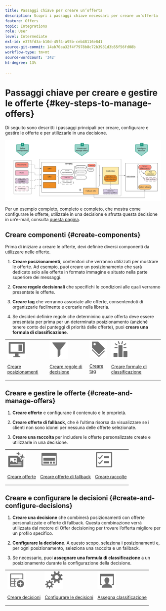 ```yaml
---
title: Passaggi chiave per creare un’offerta
description: Scopri i passaggi chiave necessari per creare un’offerta
feature: Offers
topic: Integrations
role: User
level: Intermediate
exl-id: e375fd3a-b10d-45f4-a95b-ceb48116e841
source-git-commit: 14ab70aa32f4f7978b8c72b3981d3b55f56fd08b
workflow-type: tm+mt
source-wordcount: '342'
ht-degree: 13%

---
```


# Passaggi chiave per creare e gestire le offerte {#key-steps-to-manage-offers}

Di seguito sono descritti i passaggi principali per creare, configurare e gestire le offerte e per utilizzarle in una decisione.

![](../assets/offer-create-manage-process.png)

Per un esempio completo, completo e completo, che mostra come configurare le offerte, utilizzale in una decisione e sfrutta questa decisione in un’e-mail, consulta [questa pagina](../offers-e2e.md).

## Creare componenti {#create-components}

Prima di iniziare a creare le offerte, devi definire diversi componenti da utilizzare nelle offerte.

1. **Creare posizionamenti**, contenitori che verranno utilizzati per mostrare le offerte. Ad esempio, puoi creare un posizionamento che sarà dedicato solo alle offerte in formato immagine e situato nella parte superiore dei messaggi.

1. **Creare regole decisionali** che specifichi le condizioni alle quali verranno presentate le offerte.

1. **Creare tag** che verranno associate alle offerte, consentendoti di organizzarle facilmente e cercarle nella libreria.

1. Se desideri definire regole che determinino quale offerta deve essere presentata per prima per un determinato posizionamento (anziché tenere conto dei punteggi di priorità delle offerte), puoi **creare una formula di classificazione**.

<table>
<tr>
<td><img src="../../assets/do-not-localize/icon-placement.svg" width="60px"><p><a href="../offer-library/creating-placements.md">Creare posizionamenti</a></p></td>
<td><img src="../../assets/do-not-localize/icon-rules.svg" width="60px"><p><a href="../offer-library/creating-decision-rules.md">Creare regole di decisione</a></p></td>
<td><img src="../../assets/do-not-localize/icon-tags.svg" width="60px"><p><a href="../offer-library/creating-tags.md">Creare tag</a></p></td>
<td><img src="../../assets/do-not-localize/icon-ranking.svg" width="60px"><p><a href="../offer-library/create-ranking-formulas.md">Creare formule di classificazione</a></p></td>
</table>

## Creare e gestire le offerte {#create-and-manage-offers}

1. **Creare offerte** e configurane il contenuto e le proprietà.

1. **Creare offerte di fallback**, che è l’ultima risorsa da visualizzare se i clienti non sono idonei per nessuna delle offerte selezionate.

1. **Creare una raccolta** per includere le offerte personalizzate create e utilizzarle in una decisione.

<table>
<tr>
<td><img src="../../assets/do-not-localize/icon-offer.svg" width="60px"><p><a href="../offer-library/creating-personalized-offers.md">Creare offerte</a></p></td>
<td><img src="../../assets/do-not-localize/icon-fallback.svg" width="60px"><p><a href="../offer-library/creating-fallback-offers.md">Creare offerte di fallback</a></p></td>
<td><img src="../../assets/do-not-localize/icon-collection.svg" width="60px"><p><a href="../offer-library/creating-collections.md">Creare raccolte</a></p></td></tr>
</table>

## Creare e configurare le decisioni {#create-and-configure-decisions}

1. **Creare una decisione** che combinerà posizionamenti con offerte personalizzate e offerte di fallback. Questa combinazione verrà utilizzata dal motore di Offer decisioning per trovare l’offerta migliore per un profilo specifico.

1. **Configurare la decisione**. A questo scopo, seleziona i posizionamenti e, per ogni posizionamento, seleziona una raccolta e un fallback.

1. Se necessario, puoi **assegnare una formula di classificazione** a un posizionamento durante la configurazione della decisione.

<table>
<tr>
<td><img src="../../assets/do-not-localize/icon-decision.svg" width="60px"><p><a href="../offer-activities/create-offer-activities.md">Creare decisioni</a></p></td>
<td><img src="../../assets/do-not-localize/icon-configure-decision.svg" width="60px"><p><a href="../offer-activities/create-offer-activities.md#add-offers">Configurare le decisioni</a></p></td>
<td><img src="../../assets/do-not-localize/icon-assign-ranking.svg" width="60px"><p><a href="../offer-activities/configure-offer-selection.md#assign-ranking-formula">Assegna classificazione</a></p></td>
</tr>
</table>
